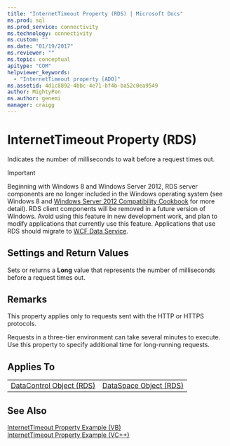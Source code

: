 ```yaml
---
title: "InternetTimeout Property (RDS) | Microsoft Docs"
ms.prod: sql
ms.prod_service: connectivity
ms.technology: connectivity
ms.custom: ""
ms.date: "01/19/2017"
ms.reviewer: ""
ms.topic: conceptual
apitype: "COM"
helpviewer_keywords: 
  - "InternetTimeout property [ADO]"
ms.assetid: 4d1c8892-4bbc-4e71-bf4b-ba52c0ea9549
author: MightyPen
ms.author: genemi
manager: craigg
---
```

# InternetTimeout Property (RDS)
Indicates the number of milliseconds to wait before a request times out.  
  
> [!IMPORTANT]
>  Beginning with Windows 8 and Windows Server 2012, RDS server components are no longer included in the Windows operating system (see Windows 8 and [Windows Server 2012 Compatibility Cookbook](https://www.microsoft.com/en-us/download/details.aspx?id=27416) for more detail). RDS client components will be removed in a future version of Windows. Avoid using this feature in new development work, and plan to modify applications that currently use this feature. Applications that use RDS should migrate to [WCF Data Service](http://go.microsoft.com/fwlink/?LinkId=199565).  
  
## Settings and Return Values  
 Sets or returns a **Long** value that represents the number of milliseconds before a request times out.  
  
## Remarks  
 This property applies only to requests sent with the HTTP or HTTPS protocols.  
  
 Requests in a three-tier environment can take several minutes to execute. Use this property to specify additional time for long-running requests.  
  
## Applies To  
  
|||  
|-|-|  
|[DataControl Object (RDS)](../../../ado/reference/rds-api/datacontrol-object-rds.md)|[DataSpace Object (RDS)](../../../ado/reference/rds-api/dataspace-object-rds.md)|  
  
## See Also  
 [InternetTimeout Property Example (VB)](../../../ado/reference/rds-api/internettimeout-property-example-vb.md)   
 [InternetTimeout Property Example (VC++)](../../../ado/reference/rds-api/internettimeout-property-example-vc.md)   
 

